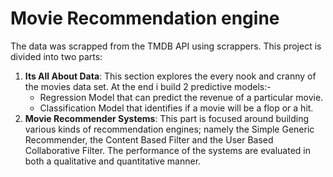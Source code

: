# Movie Recommendation engine
The data was scrapped from the TMDB API using scrappers.
This project is divided into two parts:
1. **Its All About Data**: This section explores the every nook and cranny of the movies data set. At the end i build 2 predictive models:-
    - Regression Model that can predict the revenue of a particular movie.
    - Classification Model that identifies if a movie will be a flop or a hit.
2. **Movie Recommender Systems**: This part is focused around building various kinds of recommendation engines; namely the Simple Generic Recommender, the Content Based Filter and the User Based Collaborative Filter. The performance of the systems are evaluated in both a qualitative and quantitative manner.
